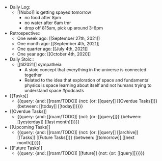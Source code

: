 - Daily Log:
    - [[Nobo]] is getting spayed tomorrow
        - no food after 8pm
        - no water after 6am tmr
        - drop off 815am, pick up around 3-6pm
- Retrospective::
    - One week ago: [[September 27th, 2021]]
    - One month ago: [[September 4th, 2021]]
    - One quarter ago: [[July 4th, 2021]]
    - One year ago: [[October 4th, 2020]]
- Daily Stoic::
    - [[til2021]] sympatheia
        - A stoic concept that everything in the universe is connected together
        - Related to the idea that exploration of space and fundamental physics is space learning about itself and not humans trying to understand space #podcasts
- [[Tasks]]
    - {{query: {and: [[roam/TODO]] {not: {or: [[query]] [[Overdue Tasks]]}} {between: [[today]] [[today]]}}}}
- [[Overdue Tasks]]
    - {{query: {and: [[roam/TODO]] {not: {or: [[query]]}} {between: [[yesterday]] [[last month]]}}}}
- [[Upcoming Tasks]]
    - {{query: {and: [[roam/TODO]] {not: {or: [[query]] [[archive]] [[Tasks]] [[Future Tasks]]}} {between: [[tomorrow]] [[next month]]}}}}
- [[Future Tasks]]
    - {{query: {and: [[roam/TODO]] [[future]] {not: {or: [[query]]}}}}}
